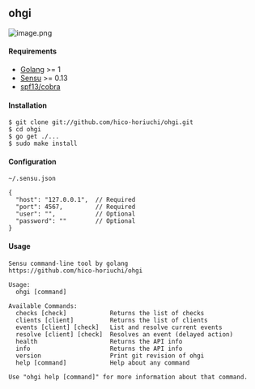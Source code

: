 ## ohgi

![image.png](https://raw.githubusercontent.com/hico-horiuchi/ohgi/master/image.png)

#### Requirements

  - [Golang](https://golang.org/) >= 1
  - [Sensu](http://sensuapp.org/) >= 0.13
  - [spf13/cobra](https://github.com/spf13/cobra)

#### Installation

    $ git clone git://github.com/hico-horiuchi/ohgi.git
    $ cd ohgi
    $ go get ./...
    $ sudo make install

#### Configuration

`~/.sensu.json`

    {
      "host": "127.0.0.1",  // Required
      "port": 4567,         // Required
      "user": "",           // Optional
      "password": ""        // Optional
    }

#### Usage

    Sensu command-line tool by golang
    https://github.com/hico-horiuchi/ohgi
    
    Usage:
      ohgi [command]
    
    Available Commands:
      checks [check]            Returns the list of checks
      clients [client]          Returns the list of clients
      events [client] [check]   List and resolve current events
      resolve [client] [check]  Resolves an event (delayed action)
      health                    Returns the API info
      info                      Returns the API info
      version                   Print git revision of ohgi
      help [command]            Help about any command
    
    Use "ohgi help [command]" for more information about that command.
